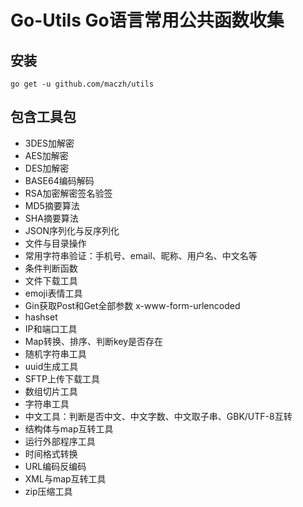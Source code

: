 # Go-Utils Go语言常用公共函数收集

## 安装
```shell script
go get -u github.com/maczh/utils
```

## 包含工具包
+ 3DES加解密
+ AES加解密
+ DES加解密
+ BASE64编码解码
+ RSA加密解密签名验签
+ MD5摘要算法
+ SHA摘要算法
+ JSON序列化与反序列化
+ 文件与目录操作
+ 常用字符串验证：手机号、email、昵称、用户名、中文名等
+ 条件判断函数
+ 文件下载工具
+ emoji表情工具
+ Gin获取Post和Get全部参数 x-www-form-urlencoded
+ hashset
+ IP和端口工具
+ Map转换、排序、判断key是否存在
+ 随机字符串工具
+ uuid生成工具
+ SFTP上传下载工具
+ 数组切片工具
+ 字符串工具
+ 中文工具：判断是否中文、中文字数、中文取子串、GBK/UTF-8互转
+ 结构体与map互转工具
+ 运行外部程序工具
+ 时间格式转换
+ URL编码反编码
+ XML与map互转工具
+ zip压缩工具